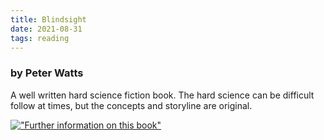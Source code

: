 ```yaml
---
title: Blindsight
date: 2021-08-31
tags: reading
---
```


### by Peter Watts

A well written hard science fiction book. The hard science can be difficult follow at times, but the concepts and storyline are original.

[!["Further information on this book"](https://i.gr-assets.com/images/S/compressed.photo.goodreads.com/books/1386924412l/48484.jpg)](https://www.goodreads.com/book/show/48484.Blindsight)
